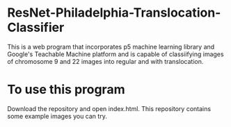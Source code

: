 # ResNet-Philadelphia-Translocation-Classifier

This is a web program that incorporates p5 machine learning library and Google's Teachable Machine platform and is capable of classiifying images of chromosome 9 and 22 images into regular and with translocation. 

# To use this program

Download the repository and open index.html. This repository contains some example images you can try.
